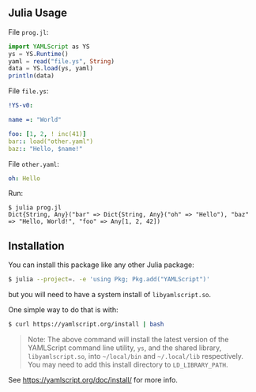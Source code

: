 ## Julia Usage

File `prog.jl`:

```julia
import YAMLScript as YS
ys = YS.Runtime()
yaml = read("file.ys", String)
data = YS.load(ys, yaml)
println(data)
```

File `file.ys`:

```yaml
!YS-v0:

name =: "World"

foo: [1, 2, ! inc(41)]
bar:: load("other.yaml")
baz:: "Hello, $name!"
```

File `other.yaml`:

```yaml
oh: Hello
```

Run:

```text
$ julia prog.jl
Dict{String, Any}("bar" => Dict{String, Any}("oh" => "Hello"), "baz" => "Hello, World!", "foo" => Any[1, 2, 42])
```


## Installation

You can install this package like any other Julia package:

```bash
$ julia --project=. -e 'using Pkg; Pkg.add("YAMLScript")'
```

but you will need to have a system install of `libyamlscript.so`.

One simple way to do that is with:

```bash
$ curl https://yamlscript.org/install | bash
```

> Note: The above command will install the latest version of the YAMLScript
command line utility, `ys`, and the shared library, `libyamlscript.so`, into
`~/local/bin` and `~/.local/lib` respectively.
You may need to add this install directory to `LD_LIBRARY_PATH`.

See <https://yamlscript.org/doc/install/> for more info.
